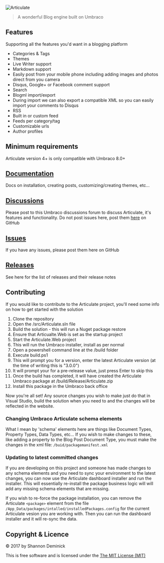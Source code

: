 ![Articulate](assets/Logo.png?raw=true)

> A wonderful Blog engine built on Umbraco

## Features

Supporting all the features you'd want in a blogging platform

* Categories & Tags
* Themes
* Live Writer support
* Markdown support
* Easily post from your mobile phone including adding images and photos direct from you camera
* Disqus, Google+ or Facebook comment support
* Search
* Blogml import/export
 * During import we can also export a compatible XML so you can easily import your comments to Disqus
* RSS
 * Built in or custom feed
 * Feeds per category/tag
* Customizable urls 
* Author profiles

## Minimum requirements

Articulate version 4+ is only compatible with Umbraco 8.0+

## [Documentation](https://github.com/Shazwazza/Articulate/wiki)

Docs on installation, creating posts, customizing/creating themes, etc...

## [Discussions](https://our.umbraco.org/projects/starter-kits/articulate/discussions)

Please post to this Umbraco discussions forum to discuss Articulate, it's features and functionality. Do not post issues here, post them [here](https://github.com/Shazwazza/Articulate/issues) on GitHub

## [Issues](https://github.com/Shandem/Articulate/issues)

If you have any issues, please post them here on GitHub

## [Releases](https://github.com/Shazwazza/Articulate/releases)

See here for the list of releases and their release notes

## Contributing

If you would like to contribute to the Articulate project, you'll need some info on how to get started with the solution

1. Clone the repository
2. Open the /src/Articulate.sln file
3. Build the solution - this will run a Nuget package restore
4. Ensure that Articualte.Web is set as the startup project
5. Start the Articulate.Web project
6. This will run the Umbraco installer, install as per normal
7. Open a powershell command line at the /build folder
8. Execute build.ps1
9. This will prompt you for a version, enter the latest Articulate version (at the time of writing this is "3.0.0")
10. It will prompt your for a pre-release value, just press Enter to skip this
11. Once the build has completed, it will have created the Articulate Umbraco package at /build/Release/Articulate.zip
12. Install this package in the Umbraco back office

Now you're all set! Any source changes you wish to make just do that in Visual Studio, build the solution when you need to and the changes will be reflected in the website.

### Changing Umbraco Articulate schema elements

What I mean by 'schema' elements here are things like Document Types, Property Types, Data Types, etc... 
If you wish to make changes to these, like adding a property to the Blog Post Document Type, you must make the changes in the xml file: `/buid/packagemanifest.xml`

### Updating to latest committed changes

If you are developing on this project and someone has made changes to any schema elements and you need to sync your environment to the latest changes, you can now use the Articulate dashboard installer and run the installer. This will essentially re-install the package business logic will will add any missing schema elements that are missing.

If you wish to re-force the package installation, you can remove the Articulate `<package>` element from the file  `/App_Data/packages/intalled/installedPackages.config` for the current Articulate vesion you are working with. Then you can run the dashboard installer and it will re-sync the data.

## Copyright & Licence

&copy; 2017 by Shannon Deminick

This is free software and is licensed under the [The MIT License (MIT)](http://opensource.org/licenses/MIT)
